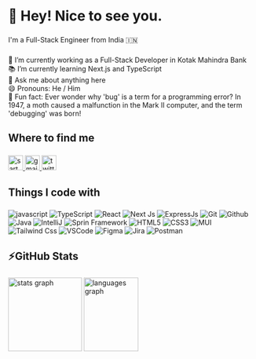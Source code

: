 <h1 align="left">👋 Hey! Nice to see you.</h1>

###

<p align="left">I'm a Full-Stack Engineer from India 🇮🇳</p>

###

<p align="left">💼 I’m currently working as a Full-Stack Developer in Kotak Mahindra Bank<br>📚  I’m currently learning Next.js and TypeScript<br>💬 Ask me about anything here<br>😄 Pronouns: He / Him<br>🎲 Fun fact: Ever wonder why 'bug' is a term for a programming error? In 1947, a moth caused a malfunction in the Mark II computer, and the term 'debugging' was born!</p>

###

<h2 align="left">Where to find me</h2>

###

<div align="left">
  <a href="https://linkedin.com/in/sarthak-vijay" target="blank">
    <img src="https://img.shields.io/badge/linkedin-%230077B5.svg?style=for-the-badge&logo=linkedin&logoColor=white" alt="sarthak-vijay" height="30"/>
  </a>
  <a href="mailto:vsarthakvijay@gmail.com" target="_blank">
    <img src="https://img.shields.io/badge/Gmail-D14836?style=for-the-badge&logo=gmail&logoColor=white" height="30" alt="gmail logo"  />
  </a>
  <img src="https://img.shields.io/static/v1?message=Twitter&logo=twitter&label=&color=1DA1F2&logoColor=white&labelColor=&style=for-the-badge" height="30" alt="twitter logo"  />
</div>

###

<h2 align="left">Things I code with</h2>

###

<div align="left">
 <img src="https://img.shields.io/badge/javascript-%23323330.svg?style=for-the-badge&logo=javascript&logoColor=%23F7DF1E" alt="javascript" />
   <img src="https://img.shields.io/badge/typescript-%23007ACC.svg?style=for-the-badge&logo=typescript&logoColor=white" alt="TypeScript" />
   <img src="https://img.shields.io/badge/react-%2320232a.svg?style=for-the-badge&logo=react&logoColor=%2361DAFB" alt="React" />
   <img src="https://img.shields.io/badge/Next-black?style=for-the-badge&logo=next.js&logoColor=white" alt="Next Js" />
   <img src="https://img.shields.io/badge/express.js-%23404d59.svg?style=for-the-badge&logo=express&logoColor=%2361DAFB" alt="ExpressJs" />
   <img src="https://img.shields.io/badge/git-%23F05033.svg?style=for-the-badge&logo=git&logoColor=white" alt="Git" />
   <img src="https://img.shields.io/badge/github-%23121011.svg?style=for-the-badge&logo=github&logoColor=white" alt="Github" />
   <img src="https://img.shields.io/badge/java-%23ED8B00.svg?style=for-the-badge&logo=openjdk&logoColor=white" alt="Java" />
   <img src="https://img.shields.io/badge/IntelliJIDEA-000000.svg?style=for-the-badge&logo=intellij-idea&logoColor=white" alt="IntelliJ" />
   <img src="https://img.shields.io/badge/spring-%236DB33F.svg?style=for-the-badge&logo=spring&logoColor=white" alt="Sprin Framework" />
   <img src="https://img.shields.io/badge/html5-%23E34F26.svg?style=for-the-badge&logo=html5&logoColor=white" alt="HTML5" />
   <img src="https://img.shields.io/badge/css3-%231572B6.svg?style=for-the-badge&logo=css3&logoColor=white" alt="CSS3" />
   <img src="https://img.shields.io/badge/MUI-%230081CB.svg?style=for-the-badge&logo=mui&logoColor=white" alt="MUI" />
   <img src="https://img.shields.io/badge/tailwindcss-%2338B2AC.svg?style=for-the-badge&logo=tailwind-css&logoColor=white" alt="Tailwind Css" />
   <img src="https://img.shields.io/badge/Visual%20Studio%20Code-0078d7.svg?style=for-the-badge&logo=visual-studio-code&logoColor=white" alt="VSCode" />
   <img src="https://img.shields.io/badge/figma-%23F24E1E.svg?style=for-the-badge&logo=figma&logoColor=white" alt="Figma" />
   <img src="https://img.shields.io/badge/jira-%230A0FFF.svg?style=for-the-badge&logo=jira&logoColor=white" alt="Jira" />
   <img src="https://img.shields.io/badge/Postman-FF6C37?style=for-the-badge&logo=postman&logoColor=white" alt="Postman" />
</div>

###

<h2 align="left">⚡GitHub Stats</h2>

###

<div align="left">
  <img src="https://github-readme-stats.vercel.app/api?username=sarthakvijayvargiya&hide_title=false&hide_rank=false&show_icons=true&include_all_commits=true&count_private=true&disable_animations=false&theme=dark&locale=en&hide_border=true&order=1" height="150" alt="stats graph" />
  <img src="https://github-readme-stats.vercel.app/api/top-langs?username=sarthakvijayvargiya&locale=en&hide_title=false&layout=compact&card_width=320&langs_count=5&theme=dark&hide_border=true&order=2" height="150" alt="languages graph"  width="47%" />
</div>

###
